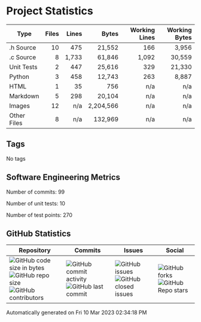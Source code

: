 Project Statistics
==================

| Type | Files | Lines | Bytes | Working Lines | Working Bytes |
|------|------:|------:|------:|--------------:|--------------:|
|.h Source|10|475|21,552|166|3,956|
|.c Source|8|1,733|61,846|1,092|30,559|
|Unit Tests|2|447|25,616|329|21,330|
|Python|3|458|12,743|263|8,887|
|HTML|1|35|756|n/a|n/a|
|Markdown|5|298|20,104|n/a|n/a|
|Images|12|n/a|2,204,566|n/a|n/a|
|Other	Files|8|n/a|132,969|n/a|n/a|

## Tags
No tags

## Software Engineering Metrics

Number of commits:  99

Number of unit tests:  10

Number of test points:  270

## GitHub	Statistics
| Repository								  | Commits							| Issues						  | Social							|
|-------------------------------------|---------------------------|-------------------------|---------------------------|
| ![GitHub code size	in	bytes](https://img.shields.io/github/languages/code-size/marknelsonengineer-sp23/sre_lab4_memscan?style=social) <br/> ![GitHub repo size](https://img.shields.io/github/repo-size/marknelsonengineer-sp23/sre_lab4_memscan?style=social)	<br/>	![GitHub contributors](https://img.shields.io/github/contributors/marknelsonengineer-sp23/sre_lab4_memscan?style=social) | ![GitHub commit activity](https://img.shields.io/github/commit-activity/w/marknelsonengineer-sp23/sre_lab4_memscan?style=social) <br/> ![GitHub last	commit](https://img.shields.io/github/last-commit/marknelsonengineer-sp23/sre_lab4_memscan?style=social)	| ![GitHub	issues](https://img.shields.io/github/issues-raw/marknelsonengineer-sp23/sre_lab4_memscan?style=social) <br/> ![GitHub	closed issues](https://img.shields.io/github/issues-closed-raw/marknelsonengineer-sp23/sre_lab4_memscan?style=social) | ![GitHub forks](https://img.shields.io/github/forks/marknelsonengineer-sp23/sre_lab4_memscan?style=social) <br/> ![GitHub Repo	stars](https://img.shields.io/github/stars/marknelsonengineer-sp23/sre_lab4_memscan?style=social)	|

Automatically generated on Fri 10 Mar 2023 02:34:18 PM 
